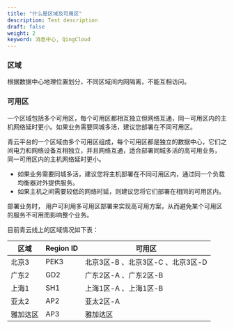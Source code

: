 ```yaml
---
title: "什么是区域及可用区"
description: Test description
draft: false
weight: 2
keyword: 消息中心, QingCloud
---
```


### 区域

根据数据中心地理位置划分，不同区域间内网隔离，不能互相访问。

### 可用区

一个区域包括多个可用区，每个可用区都相互独立但网络互通，同一可用区内的主机网络延时更小。如果业务需要同城多活，建议您部署在不同可用区。

青云平台的一个区域由多个可用区组成，每个可用区都是独立的数据中心，它们之间电力和网络设备互相独立，并且网络互通，适合部署同城多活的高可用业务， 同一可用区内的主机网络延时更小。

*   如果业务需要同城多活，建议您将主机部署在不同可用区内，通过同一个负载均衡器对外提供服务。
*   如果主机之间需要较低的网络时延，则建议您将它们部署在相同的可用区内。

部署业务时， 用户可利用多可用区部署来实现高可用方案，从而避免某个可用区的服务不可用而影响整个业务。

目前青云线上的区域情况如下表：

| 区域     | Region ID | 可用区                            |
| -------- | --------- | --------------------------------- |
| 北京3    | PEK3      | 北京3区-B 、北京3区-C 、北京3区-D |
| 广东2    | GD2       | 广东2区-A 、广东2区-B             |
| 上海1    | SH1       | 上海1区-A 、上海1区-B             |
| 亚太2    | AP2       | 亚太2区-A                         |
| 雅加达区 | AP3       | 雅加达区                          |

 
